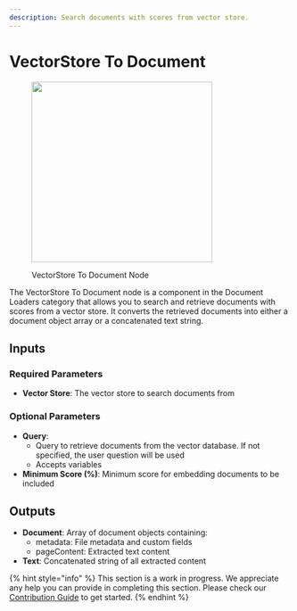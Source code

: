 ```yaml
---
description: Search documents with scores from vector store.
---
```


# VectorStore To Document

<figure><img src="../../../.gitbook/assets/image (106).png" alt="" width="324"><figcaption><p>VectorStore To Document Node</p></figcaption></figure>

The VectorStore To Document node is a component in the Document Loaders category that allows you to search and retrieve documents with scores from a vector store. It converts the retrieved documents into either a document object array or a concatenated text string.

## Inputs

### Required Parameters

- **Vector Store**: The vector store to search documents from

### Optional Parameters

- **Query**: 
  - Query to retrieve documents from the vector database. If not specified, the user question will be used
  - Accepts variables
- **Minimum Score (%)**: Minimum score for embedding documents to be included

## Outputs

- **Document**: Array of document objects containing:
  - metadata: File metadata and custom fields
  - pageContent: Extracted text content
- **Text**: Concatenated string of all extracted content


{% hint style="info" %}
This section is a work in progress. We appreciate any help you can provide in completing this section. Please check our [Contribution Guide](../../../contributing/) to get started.
{% endhint %}
